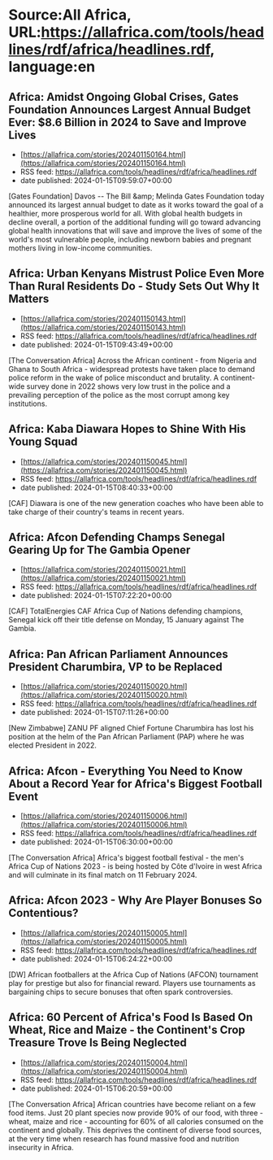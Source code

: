 # Source:All Africa, URL:https://allafrica.com/tools/headlines/rdf/africa/headlines.rdf, language:en

## Africa: Amidst Ongoing Global Crises, Gates Foundation Announces Largest Annual Budget Ever: $8.6 Billion in 2024 to Save and Improve Lives
 - [https://allafrica.com/stories/202401150164.html](https://allafrica.com/stories/202401150164.html)
 - RSS feed: https://allafrica.com/tools/headlines/rdf/africa/headlines.rdf
 - date published: 2024-01-15T09:59:07+00:00

[Gates Foundation] Davos -- The Bill &#x26;amp; Melinda Gates Foundation today announced its largest annual budget to date as it works toward the goal of a healthier, more prosperous world for all. With global health budgets in decline overall, a portion of the additional funding will go toward advancing global health innovations that will save and improve the lives of some of the world's most vulnerable people, including newborn babies and pregnant mothers living in low-income communities.

## Africa: Urban Kenyans Mistrust Police Even More Than Rural Residents Do - Study Sets Out Why It Matters
 - [https://allafrica.com/stories/202401150143.html](https://allafrica.com/stories/202401150143.html)
 - RSS feed: https://allafrica.com/tools/headlines/rdf/africa/headlines.rdf
 - date published: 2024-01-15T09:43:49+00:00

[The Conversation Africa] Across the African continent - from Nigeria and Ghana to South Africa - widespread protests have taken place to demand police reform in the wake of police misconduct and brutality. A continent-wide survey done in 2022 shows very low trust in the police and a prevailing perception of the police as the most corrupt among key institutions.

## Africa: Kaba Diawara Hopes to Shine With His Young Squad
 - [https://allafrica.com/stories/202401150045.html](https://allafrica.com/stories/202401150045.html)
 - RSS feed: https://allafrica.com/tools/headlines/rdf/africa/headlines.rdf
 - date published: 2024-01-15T08:40:33+00:00

[CAF] Diawara is one of the new generation coaches who have been able to take charge of their country's teams in recent years.

## Africa: Afcon Defending Champs Senegal Gearing Up for The Gambia Opener
 - [https://allafrica.com/stories/202401150021.html](https://allafrica.com/stories/202401150021.html)
 - RSS feed: https://allafrica.com/tools/headlines/rdf/africa/headlines.rdf
 - date published: 2024-01-15T07:22:20+00:00

[CAF] TotalEnergies CAF Africa Cup of Nations defending champions, Senegal kick off their title defense on Monday, 15 January against The Gambia.

## Africa: Pan African Parliament Announces President Charumbira, VP to be Replaced
 - [https://allafrica.com/stories/202401150020.html](https://allafrica.com/stories/202401150020.html)
 - RSS feed: https://allafrica.com/tools/headlines/rdf/africa/headlines.rdf
 - date published: 2024-01-15T07:11:26+00:00

[New Zimbabwe] ZANU PF aligned Chief Fortune Charumbira has lost his position at the helm of the Pan African Parliament (PAP) where he was elected President in 2022.

## Africa: Afcon - Everything You Need to Know About a Record Year for Africa's Biggest Football Event
 - [https://allafrica.com/stories/202401150006.html](https://allafrica.com/stories/202401150006.html)
 - RSS feed: https://allafrica.com/tools/headlines/rdf/africa/headlines.rdf
 - date published: 2024-01-15T06:30:00+00:00

[The Conversation Africa] Africa's biggest football festival - the men's Africa Cup of Nations 2023 - is being hosted by C&#xf4;te d'Ivoire in west Africa and will culminate in its final match on 11 February 2024.

## Africa: Afcon 2023 - Why Are Player Bonuses So Contentious?
 - [https://allafrica.com/stories/202401150005.html](https://allafrica.com/stories/202401150005.html)
 - RSS feed: https://allafrica.com/tools/headlines/rdf/africa/headlines.rdf
 - date published: 2024-01-15T06:24:22+00:00

[DW] African footballers at the Africa Cup of Nations (AFCON) tournament play for prestige but also for financial reward. Players use tournaments as bargaining chips to secure bonuses that often spark controversies.

## Africa: 60 Percent of Africa's Food Is Based On Wheat, Rice and Maize - the Continent's Crop Treasure Trove Is Being Neglected
 - [https://allafrica.com/stories/202401150004.html](https://allafrica.com/stories/202401150004.html)
 - RSS feed: https://allafrica.com/tools/headlines/rdf/africa/headlines.rdf
 - date published: 2024-01-15T06:20:59+00:00

[The Conversation Africa] African countries have become reliant on a few food items. Just 20 plant species now provide 90% of our food, with three - wheat, maize and rice - accounting for 60% of all calories consumed on the continent and globally. This deprives the continent of diverse food sources, at the very time when research has found massive food and nutrition insecurity in Africa.

